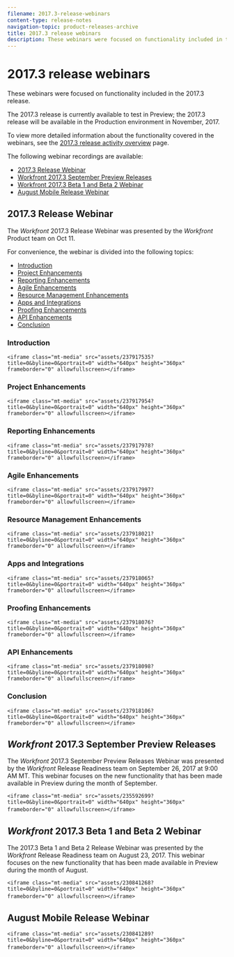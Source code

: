 ```yaml
---
filename: 2017.3-release-webinars
content-type: release-notes
navigation-topic: product-releases-archive
title: 2017.3 release webinars
description: These webinars were focused on functionality included in the 2017.3 release.
---
```


# 2017.3 release webinars

These webinars were focused on functionality included in the 2017.3 release.&nbsp;

The 2017.3 release is currently available to test in Preview; the 2017.3 release will be available in the Production environment in November, 2017.

To view more detailed information about the functionality covered in the webinars, see the [2017.3 release activity overview](../../../../product-announcements/product-releases/quarterly-release-archive/2017.3-release-activity/2017.3-release-activity-overview.md) page.

The following webinar recordings are available:

* [2017.3 Release Webinar](#20173-releases) 
* [Workfront 2017.3 September Preview Releases](#workfront-20173-september-preview-releases) 
* [Workfront 2017.3 Beta 1 and Beta 2 Webinar](#workfront-20173-beta-1-and-2-webinar) 
* [August Mobile Release Webinar](#august-mobile-release-webinar)

## 2017.3 Release Webinar

The *Workfront* 2017.3 Release Webinar was presented by the *Workfront* Product team on Oct 11. &nbsp;

For convenience, the webinar is divided into the following topics:

* [Introduction](#introduction) 
* [Project Enhancements](#project-enhancements) 
* [Reporting Enhancements](#reporting-enhancements) 
* [Agile Enhancements](#agile-enhancements) 
* [Resource Management Enhancements](#resource-enhancements) 
* [Apps and Integrations](#apps-and-integrations) 
* [Proofing Enhancements](#proofing-enhancements) 
* [API Enhancements](#api) 
* [Conclusion](#conclusion)

### Introduction

`<iframe class="mt-media" src="assets/237917535?title=0&byline=0&portrait=0" width="640px" height="360px" frameborder="0" allowfullscreen></iframe>`

### Project Enhancements

`<iframe class="mt-media" src="assets/237917954?title=0&byline=0&portrait=0" width="640px" height="360px" frameborder="0" allowfullscreen></iframe>`

### Reporting Enhancements

`<iframe class="mt-media" src="assets/237917978?title=0&byline=0&portrait=0" width="640px" height="360px" frameborder="0" allowfullscreen></iframe>`

### Agile Enhancements

`<iframe class="mt-media" src="assets/237917997?title=0&byline=0&portrait=0" width="640px" height="360px" frameborder="0" allowfullscreen></iframe>`

### Resource Management Enhancements

`<iframe class="mt-media" src="assets/237918021?title=0&byline=0&portrait=0" width="640px" height="360px" frameborder="0" allowfullscreen></iframe>`

### Apps and Integrations

`<iframe class="mt-media" src="assets/237918065?title=0&byline=0&portrait=0" width="640px" height="360px" frameborder="0" allowfullscreen></iframe>`

### Proofing Enhancements

`<iframe class="mt-media" src="assets/237918076?title=0&byline=0&portrait=0" width="640px" height="360px" frameborder="0" allowfullscreen></iframe>`

### API Enhancements

`<iframe class="mt-media" src="assets/237918098?title=0&byline=0&portrait=0" width="640px" height="360px" frameborder="0" allowfullscreen></iframe>`

### Conclusion

`<iframe class="mt-media" src="assets/237918106?title=0&byline=0&portrait=0" width="640px" height="360px" frameborder="0" allowfullscreen></iframe>`

## *Workfront* 2017.3 September Preview Releases

The *Workfront* 2017.3 September&nbsp;Preview Releases Webinar was presented by the *Workfront* Release Readiness team on September&nbsp;26, 2017 at 9:00 AM MT. This webinar focuses on the new functionality that has been made available in Preview during the month of September.

`<iframe class="mt-media" src="assets/235592699?title=0&byline=0&portrait=0" width="640px" height="360px" frameborder="0" allowfullscreen></iframe>`&nbsp;

## *Workfront* 2017.3&nbsp;Beta 1 and Beta 2 Webinar

The 2017.3 Beta 1 and Beta 2&nbsp;Release Webinar was presented by the *Workfront* Release Readiness team on August 23, 2017. This webinar focuses on the new functionality that has been made available in Preview during the month of August.

`<iframe class="mt-media" src="assets/230841268?title=0&byline=0&portrait=0" width="640px" height="360px" frameborder="0" allowfullscreen></iframe>`&nbsp;

## August Mobile Release Webinar

`<iframe class="mt-media" src="assets/230841289?title=0&byline=0&portrait=0" width="640px" height="360px" frameborder="0" allowfullscreen></iframe>`&nbsp;

